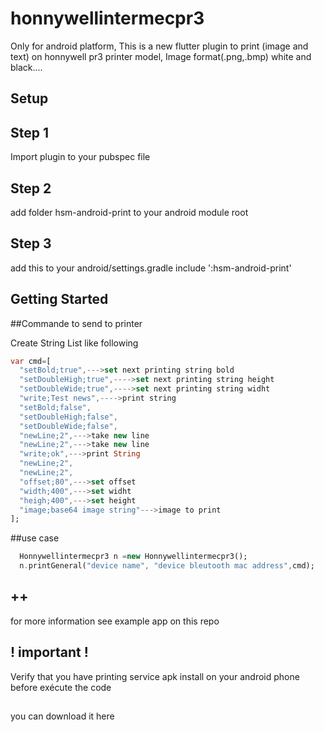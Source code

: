 # honnywellintermecpr3
Only for android platform,
This is a new flutter plugin to print (image and text) on honnywell pr3 printer model,
Image format(.png,.bmp) white and black....
## Setup

## Step 1
Import plugin to your pubspec file
## Step 2
add folder hsm-android-print to your android module root
## Step 3
add this to your android/settings.gradle
include ':hsm-android-print'

## Getting Started

##Commande to send to printer

Create String List like following
``` Dart
var cmd=[
  "setBold;true",--->set next printing string bold
  "setDoubleHigh;true",---->set next printing string height
  "setDoubleWide;true",---->set next printing string widht
  "write;Test news",---->print string
  "setBold;false",
  "setDoubleHigh;false",
  "setDoubleWide;false",
  "newLine;2",--->take new line
  "newLine;2",--->take new line
  "write;ok",--->print String
  "newLine;2",
  "newLine;2",
  "offset;80",--->set offset
  "width;400",--->set widht
  "heigh;400",--->set height
  "image;base64 image string"--->image to print
];
```

##use case
``` Dart
  Honnywellintermecpr3 n =new Honnywellintermecpr3();
  n.printGeneral("device name", "device bleutooth mac address",cmd);
```

## ++
for more information see example app on this repo

## ! important !

Verify that you have printing service apk install on your android phone before exécute the code
##
you can download it here









